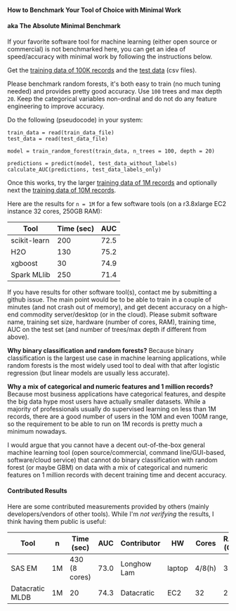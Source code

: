 
#### How to Benchmark Your Tool of Choice with Minimal Work

#### aka The Absolute Minimal Benchmark

If your favorite software tool for machine learning (either open source or commercial) is not benchmarked here, 
you can get an idea of speed/accuracy with minimal work by following the instructions below.

Get the [training data of 100K records](https://s3.amazonaws.com/benchm-ml--main/train-0.1m.csv)
and the [test data](https://s3.amazonaws.com/benchm-ml--main/test.csv) (csv files).

Please benchmark random forests, it's both easy to train (no much tuning needed) and provides
pretty good accuracy. Use `100` trees and max depth `20`. Keep the categorical
variables non-ordinal and do not do any feature engineering to improve accuracy.

Do the following (pseudocode) in your system:
```
train_data = read(train_data_file)
test_data = read(test_data_file)

model = train_random_forest(train_data, n_trees = 100, depth = 20)

predictions = predict(model, test_data_without_labels)
calculate_AUC(predictions, test_data_labels_only)
```

Once this works, try the larger [training data of 1M records](https://s3.amazonaws.com/benchm-ml--main/train-1m.csv)
and optionally next the [training data of 10M records](https://s3.amazonaws.com/benchm-ml--main/train-10m.csv).

Here are the results for `n = 1M` for a few software tools (on a r3.8xlarge EC2 instance 32 cores, 250GB RAM):

Tool          | Time (sec)  |  AUC
--------------|-------------|----------
scikit-learn  |   200       |  72.5
H2O           |   130       |  75.2
xgboost       |   30        |  74.9
Spark MLlib   |   250       |  71.4

If you have results for other software tool(s), contact me by submitting a github issue.
The main point would be to be able to train in a couple of minutes (and not crash out of memory), 
and get decent accuracy on a high-end commodity server/desktop (or in the cloud).
Please submit software name, training set size, hardware (number of cores, RAM), training time,
AUC on the test set (and number of trees/max depth if different from above).

**Why binary classification and random forests?** Because binary classification is the largest
use case in machine learning applications, while random forests is the most widely used tool 
to deal with that after logistic regression (but linear models are usually less accurate).

**Why a mix of categorical and numeric features and 1 million records?** Because most business
applications have categorical features, and despite the big data hype 
most users have actually smaller datasets. While a majority of professionals usually do supervised learning 
on less than 1M records, there are a good number of users in the 10M and even 100M range, 
so the requirement to be able to run on 1M records is pretty much a minimum nowadays.

I would argue that you cannot have a decent out-of-the-box general machine learning tool 
(open source/commercial, command line/GUI-based, software/cloud service) that cannot do
binary classification with random forest (or maybe GBM) on data with a mix of categorical and numeric features on
1 million records with decent training time and decent accuracy.

#### Contributed Results

Here are some contributed measurements provided by others (mainly developers/vendors of other tools). While I'm *not
verifying* the results, I think having them public is useful:

Tool            |   n  |  Time (sec)   | AUC   |   Contributor   |  HW     |   Cores   |  RAM (GB)   |   Comments
----------------|------|---------------|-------|-----------------|---------|-----------|-------------|-------------------
SAS EM          |  1M  | 430 (8 cores) |  73.0 |    Longhow Lam  | laptop  |   4/8(h)  |   32        |  got screenshots 
Datacratic MLDB |  1M  | 20            |  74.3 |    Datacratic   | EC2     |    32     |   250       |  [details](https://github.com/szilard/benchm-ml/issues/25)

